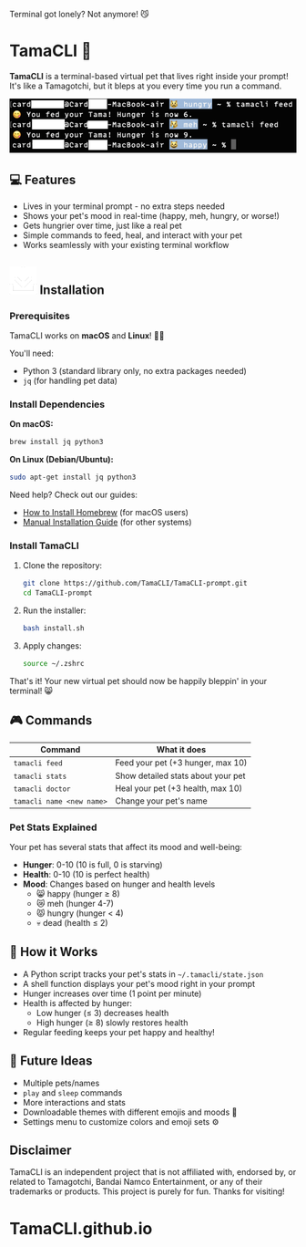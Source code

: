 Terminal got lonely? Not anymore! 😼

# TamaCLI 🐣

**TamaCLI** is a terminal-based virtual pet that lives right inside your prompt!  
It's like a Tamagotchi, but it bleps at you every time you run a command. 

![TamaCLI Demo](assets/demo.png)


## 💻 Features

- Lives in your terminal prompt - no extra steps needed
- Shows your pet's mood in real-time (happy, meh, hungry, or worse!)
- Gets hungrier over time, just like a real pet
- Simple commands to feed, heal, and interact with your pet
- Works seamlessly with your existing terminal workflow

## ![downloadicon](https://raw.githubusercontent.com/TamaCLI/TamaCLI-prompt/refs/heads/main/assets/downloadicon.png) Installation

### Prerequisites

TamaCLI works on **macOS** and **Linux**! 🐧🍏

You'll need:
- Python 3 (standard library only, no extra packages needed)
- `jq` (for handling pet data)

### Install Dependencies

**On macOS:**
```bash
brew install jq python3
```

**On Linux (Debian/Ubuntu):**
```bash
sudo apt-get install jq python3
```

Need help? Check out our guides:
- [How to Install Homebrew](guides/install-homebrew.md) (for macOS users)
- [Manual Installation Guide](guides/manual-install.md) (for other systems)

### Install TamaCLI

1. Clone the repository:
   ```bash
   git clone https://github.com/TamaCLI/TamaCLI-prompt.git
   cd TamaCLI-prompt
   ```

2. Run the installer:
   ```bash
   bash install.sh
   ```

3. Apply changes:
   ```bash
   source ~/.zshrc
   ```

That's it! Your new virtual pet should now be happily bleppin' in your terminal! 😸

## 🎮 Commands

| Command | What it does |
|---------|-------------|
| `tamacli feed` | Feed your pet (+3 hunger, max 10) |
| `tamacli stats` | Show detailed stats about your pet |
| `tamacli doctor` | Heal your pet (+3 health, max 10) |
| `tamacli name <new name>` | Change your pet's name |

### Pet Stats Explained

Your pet has several stats that affect its mood and well-being:

- **Hunger**: 0-10 (10 is full, 0 is starving)
- **Health**: 0-10 (10 is perfect health)
- **Mood**: Changes based on hunger and health levels
  - 😸 happy (hunger ≥ 8)
  - 😿 meh (hunger 4-7)
  - 😾 hungry (hunger < 4)
  - 💀 dead (health ≤ 2)

## 💾 How it Works

- A Python script tracks your pet's stats in `~/.tamacli/state.json`
- A shell function displays your pet's mood right in your prompt
- Hunger increases over time (1 point per minute)
- Health is affected by hunger:
  - Low hunger (≤ 3) decreases health
  - High hunger (≥ 8) slowly restores health
- Regular feeding keeps your pet happy and healthy!

## 🐾 Future Ideas

- Multiple pets/names
- `play` and `sleep` commands
- More interactions and stats
- Downloadable themes with different emojis and moods 🎨
- Settings menu to customize colors and emoji sets ⚙️

## Disclaimer

TamaCLI is an independent project that is not affiliated with, endorsed by, or related to Tamagotchi, Bandai Namco Entertainment, or any of their trademarks or products. This project is purely for fun. Thanks for visiting!
# TamaCLI.github.io
